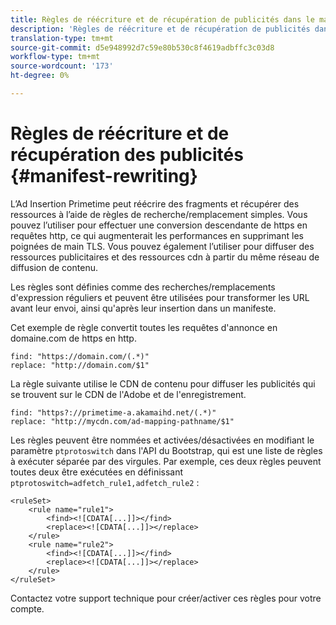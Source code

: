 ```yaml
---
title: Règles de réécriture et de récupération de publicités dans le manifeste
description: 'Règles de réécriture et de récupération de publicités dans le manifeste '
translation-type: tm+mt
source-git-commit: d5e948992d7c59e80b530c8f4619adbffc3c03d8
workflow-type: tm+mt
source-wordcount: '173'
ht-degree: 0%

---
```



# Règles de réécriture et de récupération des publicités {#manifest-rewriting}

L’Ad Insertion Primetime peut réécrire des fragments et récupérer des ressources à l’aide de règles de recherche/remplacement simples.  Vous pouvez l’utiliser pour effectuer une conversion descendante de https en requêtes http, ce qui augmenterait les performances en supprimant les poignées de main TLS.  Vous pouvez également l’utiliser pour diffuser des ressources publicitaires et des ressources cdn à partir du même réseau de diffusion de contenu.

Les règles sont définies comme des recherches/remplacements d&#39;expression réguliers et peuvent être utilisées pour transformer les URL avant leur envoi, ainsi qu&#39;après leur insertion dans un manifeste.

Cet exemple de règle convertit toutes les requêtes d&#39;annonce en domaine.com de https en http.

```
find: "https://domain.com/(.*)"
replace: "http://domain.com/$1"
```

La règle suivante utilise le CDN de contenu pour diffuser les publicités qui se trouvent sur le CDN de l&#39;Adobe et de l&#39;enregistrement.

```
find: "https?://primetime-a.akamaihd.net/(.*)"
replace: "http://mycdn.com/ad-mapping-pathname/$1"
```

Les règles peuvent être nommées et activées/désactivées en modifiant le paramètre `ptprotoswitch` dans l&#39;API du Bootstrap, qui est une liste de règles à exécuter séparée par des virgules.  Par exemple, ces deux règles peuvent toutes deux être exécutées en définissant `ptprotoswitch=adfetch_rule1,adfetch_rule2` :

```
<ruleSet>
    <rule name="rule1">
        <find><![CDATA[...]]></find>
        <replace><![CDATA[...]]></replace>
    </rule>
    <rule name="rule2">
        <find><![CDATA[...]]></find>
        <replace><![CDATA[...]]></replace>
    </rule>
</ruleSet>
```

Contactez votre support technique pour créer/activer ces règles pour votre compte.